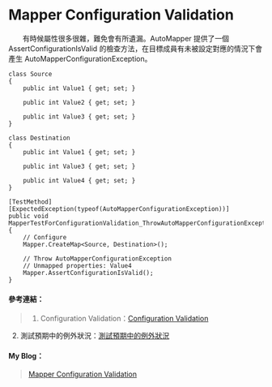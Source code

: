 # Mapper Configuration Validation
  
　　有時候屬性很多很雜，難免會有所遺漏。AutoMapper 提供了一個 AssertConfigurationIsValid 的檢查方法，在目標成員有未被設定對應的情況下會產生 AutoMapperConfigurationException。
  
```
class Source
{
    public int Value1 { get; set; }

    public int Value2 { get; set; }

    public int Value3 { get; set; }
}

class Destination
{
    public int Value1 { get; set; }

    public int Value3 { get; set; }

    public int Value4 { get; set; }
}

[TestMethod]
[ExpectedException(typeof(AutoMapperConfigurationException))]
public void MapperTestForConfigurationValidation_ThrowAutoMapperConfigurationException()
{
    // Configure
    Mapper.CreateMap<Source, Destination>();

    // Throw AutoMapperConfigurationException
    // Unmapped properties: Value4
    Mapper.AssertConfigurationIsValid();
}
```
  
#### 參考連結：
>1. Configuration Validation：[Configuration Validation]
2. 測試預期中的例外狀況：[測試預期中的例外狀況]

#### My Blog：
>[Mapper Configuration Validation][MapperTestForConfigurationValidation]  

[Configuration Validation]:https://github.com/AutoMapper/AutoMapper/wiki/Configuration-validation
[測試預期中的例外狀況]:https://github.com/bdottn/Studied-And-Implemented/tree/TestForException/ProjectForUnitTest
[MapperTestForConfigurationValidation]:http://bdottn.github.io/2015/06/29/MapperTestForConfigurationValidation/